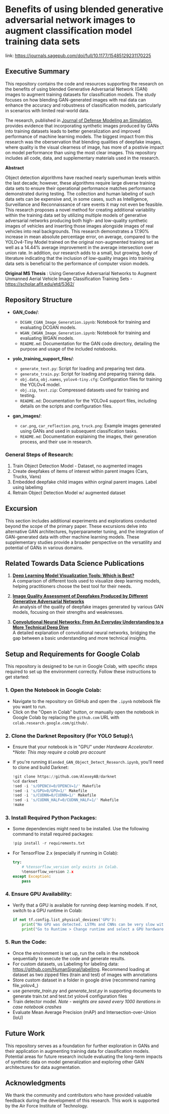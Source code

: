 # Benefits of using blended generative adversarial network images to augment classification model training data sets
link: https://journals.sagepub.com/doi/full/10.1177/15485129231170225

## **Executive Summary**

This repository contains the code and resources supporting the research on the benefits of using blended Generative Adversarial Network (GAN) images to augment training datasets for classification models. The study focuses on how blending GAN-generated images with real data can enhance the accuracy and robustness of classification models, particularly in scenarios with limited real-world data.

The research, published in [Journal of Defense Modeling an Simulation](https://journals.sagepub.com/doi/full/10.1177/15485129231170225), provides evidence that incorporating synthetic images produced by GANs into training datasets leads to better generalization and improved performance of machine learning models. The biggest impact from this research was the oberservation that blending qualities of deepfake images, where quality is the visual clearness of image, has more of a postivie impact on model performance than using the most clear images. This repository includes all code, data, and supplementary materials used in the research.


**Abstract**

Object detection algorithms have reached nearly superhuman levels within the last decade; however, these algorithms require large diverse training data sets to ensure their operational performance matches performance demonstrated during testing. The collection and human labeling of such data sets can be expensive and, in some cases, such as Intelligence, Surveillance and Reconnaissance of rare events it may not even be feasible. This research proposes a novel method for creating additional variability within the training data set by utilizing multiple models of generative adversarial networks producing both high- and low-quality synthetic images of vehicles and inserting those images alongside images of real vehicles into real backgrounds. This research demonstrates a 17.90% increase in mean absolute percentage error, on average, compared to the YOLOv4-Tiny Model trained on the original non-augmented training set as well as a 14.44% average improvement in the average intersection over union rate. In addition, our research adds to a small, but growing, body of literature indicating that the inclusion of low-quality images into training data sets is beneficial to the performance of computer vision models.

**Original MS Thesis** : Using Generative Adversarial Networks to Augment Unmanned Aerial Vehicle Image Classification Training Sets - https://scholar.afit.edu/etd/5362/


## **Repository Structure**

- **GAN_Code/**:
  - `DCGAN_CGAN_Image_Generation.ipynb`: Notebook for training and evaluating DCGAN models.
  - `WGAN_CWGAN_Image_Generation.ipynb`: Notebook for training and evaluating WGAN models.
  - `README.md`: Documentation for the GAN code directory, detailing the purpose and usage of the included notebooks.

- **yolo_training_support_files/**:
  - `generate_test.py`: Script for loading and preparing test data.
  - `generate_train.py`: Script for loading and preparing training data.
  - `obj.data`, `obj.names`, `yolov4-tiny.cfg`: Configuration files for training the YOLOv4 model.
  - `obj.zip`, `test.zip`: Compressed datasets used for training and testing.
  - `README.md`: Documentation for the YOLOv4 support files, including details on the scripts and configuration files.

- **gan_images/**:
  - `car.png`, `car_reflection.png`, `truck.png`: Example images generated using GANs and used in subsequent classification tasks.
  - `README.md`: Documentation explaining the images, their generation process, and their use in research.
  
  
### **General Steps of Research**:
1. Train Object Detection Model - Dataset, no augmented images
2. Create deepfakes of items of interest within parent images (Cars, Trucks, Vans)
3. Embedded deepfake child images within orginal parent images. Label using labelimg
4. Retrain Object Detection Model w/ augmented dataset

## **Excursion**

This section includes additional experiments and explorations conducted beyond the scope of the primary paper. These excursions delve into alternative GAN architectures, hyperparameter tuning, and the integration of GAN-generated data with other machine learning models. These supplementary studies provide a broader perspective on the versatility and potential of GANs in various domains.

## **Related Towards Data Science Publications**

1. **[Deep Learning Model Visualization Tools: Which is Best?](https://towardsdatascience.com/deep-learning-model-visualization-tools-which-is-best-83ecbe14fa7)**  
   A comparison of different tools used to visualize deep learning models, helping practitioners choose the best tool for their needs.

2. **[Image Quality Assessment of Deepfakes Produced by Different Generative Adversarial Networks](https://towardsdatascience.com/image-quality-assessment-of-deepfakes-produced-by-different-generative-adversarial-networks-b20513539cc6)**  
   An analysis of the quality of deepfake images generated by various GAN models, focusing on their strengths and weaknesses.

3. **[Convolutional Neural Networks: From An Everyday Understanding to a More Technical Deep Dive](https://towardsdatascience.com/convolutional-neural-networks-from-an-everyday-understanding-to-a-more-technical-deep-dive-83af329e5d89)**  
   A detailed explanation of convolutional neural networks, bridging the gap between a basic understanding and more technical insights.



## **Setup and Requirements for Google Colab**

This repository is designed to be run in Google Colab, with specific steps required to set up the environment correctly. Follow these instructions to get started:

### 1. **Open the Notebook in Google Colab**:
   - Navigate to the repository on GitHub and open the `.ipynb` notebook file you want to run.
   - Click on the "Open in Colab" button, or manually open the notebook in Google Colab by replacing the `github.com` URL with `colab.research.google.com/github/`.

### 2. **Clone the Darknet Repository (For YOLO Setup)**:\
   - Ensure that your notebook is in "GPU" under _Hardware Accelerator_. *_Note: This may require a colab pro account_
   - If you're running `Blended_GAN_Object_Detect_Research.ipynb`, you'll need to clone and build Darknet:
   
     ```python
     !git clone https://github.com/AlexeyAB/darknet
     %cd darknet
     !sed -i 's/OPENCV=0/OPENCV=1/' Makefile
     !sed -i 's/GPU=0/GPU=1/' Makefile
     !sed -i 's/CUDNN=0/CUDNN=1/' Makefile
     !sed -i 's/CUDNN_HALF=0/CUDNN_HALF=1/' Makefile
     !make
     ```

### 3. **Install Required Python Packages**:
   - Some dependencies might need to be installed. Use the following command to install required packages:
   
     ```python
     !pip install -r requirements.txt
     ```

   - For TensorFlow 2.x (especially if running in Colab):
   
     ```python
     try:
         # %tensorflow_version only exists in Colab.
         %tensorflow_version 2.x
     except Exception:
         pass
     ```

### 4. **Ensure GPU Availability**:
   - Verify that a GPU is available for running deep learning models. If not, switch to a GPU runtime in Colab:
   
     ```python
     if not tf.config.list_physical_devices('GPU'):
         print("No GPU was detected. LSTMs and CNNs can be very slow without a GPU.")
         print("Go to Runtime > Change runtime and select a GPU hardware accelerator.")
     ```

### 5. **Run the Code**:
   - Once the environment is set up, run the cells in the notebook sequentially to execute the code and generate results.
   - For custom datasets, us Labelimg for labeling data: https://github.com/HumanSignal/labelImg. Recommend loading at dataset as two zipped files (train and test) of images with annotations
   - Store custom dataset in a folder in google drive (recommend naming file_yolov4_)
   - use _generate_train.py_ and _generate_test.py_ in supporting documents to generate train.txt and test.txt yolov4 configuration files
   - Train detector model. _Note - weights are saved every 1000 iterations in case notebook crashes_
   - Evaluate Mean Average Precision (mAP) and Intersection-over-Union (IoU)


## **Future Work**

This repository serves as a foundation for further exploration in GANs and their application in augmenting training data for classification models. Potential areas for future research include evaluating the long-term impacts of synthetic data on model generalization and exploring other GAN architectures for data augmentation.

## **Acknowledgments**

We thank the community and contributors who have provided valuable feedback during the development of this research. This work is supported by the Air Force Institute of Technology.
